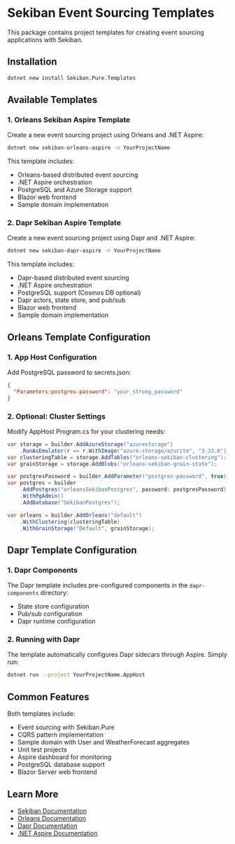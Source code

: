 # Sekiban Event Sourcing Templates

This package contains project templates for creating event sourcing applications with Sekiban.

## Installation

```bash
dotnet new install Sekiban.Pure.Templates
```

## Available Templates

### 1. Orleans Sekiban Aspire Template

Create a new event sourcing project using Orleans and .NET Aspire:

```bash
dotnet new sekiban-orleans-aspire -n YourProjectName
```

This template includes:
- Orleans-based distributed event sourcing
- .NET Aspire orchestration
- PostgreSQL and Azure Storage support
- Blazor web frontend
- Sample domain implementation

### 2. Dapr Sekiban Aspire Template

Create a new event sourcing project using Dapr and .NET Aspire:

```bash
dotnet new sekiban-dapr-aspire -n YourProjectName
```

This template includes:
- Dapr-based distributed event sourcing
- .NET Aspire orchestration
- PostgreSQL support (Cosmos DB optional)
- Dapr actors, state store, and pub/sub
- Blazor web frontend
- Sample domain implementation

## Orleans Template Configuration

### 1. App Host Configuration

Add PostgreSQL password to secrets.json:

```json
{
  "Parameters:postgres-password": "your_strong_password"
}
```

### 2. Optional: Cluster Settings

Modify AppHost Program.cs for your clustering needs:

```csharp
var storage = builder.AddAzureStorage("azurestorage")
    .RunAsEmulator(r => r.WithImage("azure-storage/azurite", "3.33.0"));
var clusteringTable = storage.AddTables("orleans-sekiban-clustering");
var grainStorage = storage.AddBlobs("orleans-sekiban-grain-state");

var postgresPassword = builder.AddParameter("postgres-password", true);
var postgres = builder
    .AddPostgres("orleansSekibanPostgres", password: postgresPassword)
    .WithPgAdmin()
    .AddDatabase("SekibanPostgres");

var orleans = builder.AddOrleans("default")
    .WithClustering(clusteringTable)
    .WithGrainStorage("Default", grainStorage);
```

## Dapr Template Configuration

### 1. Dapr Components

The Dapr template includes pre-configured components in the `dapr-components` directory:
- State store configuration
- Pub/sub configuration
- Dapr runtime configuration

### 2. Running with Dapr

The template automatically configures Dapr sidecars through Aspire. Simply run:

```bash
dotnet run --project YourProjectName.AppHost
```

## Common Features

Both templates include:
- Event sourcing with Sekiban.Pure
- CQRS pattern implementation
- Sample domain with User and WeatherForecast aggregates
- Unit test projects
- Aspire dashboard for monitoring
- PostgreSQL database support
- Blazor Server web frontend

## Learn More

- [Sekiban Documentation](https://github.com/J-Tech-Japan/Sekiban)
- [Orleans Documentation](https://docs.microsoft.com/en-us/dotnet/orleans)
- [Dapr Documentation](https://docs.dapr.io)
- [.NET Aspire Documentation](https://learn.microsoft.com/en-us/dotnet/aspire)